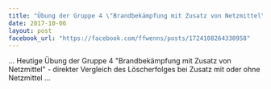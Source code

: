 ```yaml
---
title: "Übung der Gruppe 4 \"Brandbekämpfung mit Zusatz von Netzmittel\""
date: 2017-10-06
layout: post
facebook_url: "https://facebook.com/ffwenns/posts/1724108264330958"
---
```


... Heutige Übung der Gruppe 4 "Brandbekämpfung mit Zusatz von Netzmittel" - direkter Vergleich des Löscherfolges bei Zusatz mit oder ohne Netzmittel ...